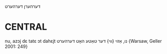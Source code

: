 דערהערן
דערהערט

CENTRAL
========

nu, azɔj dɛ tatɛ ɔt dahɛjt נו, אַזוי {ווי} דער טאַטע האָט דערהערט {Warsaw, Geller 2001: 249}
